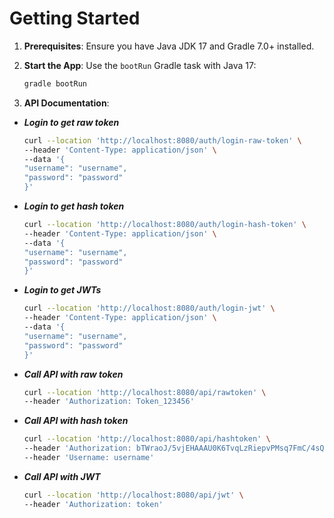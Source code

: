 # Getting Started

1. **Prerequisites**: Ensure you have Java JDK 17 and Gradle 7.0+ installed.

2. **Start the App**:
   Use the `bootRun` Gradle task with Java 17:

   ```bash
   gradle bootRun
   
3. **API Documentation**:

- ***Login to get raw token***
    ```bash
  curl --location 'http://localhost:8080/auth/login-raw-token' \
  --header 'Content-Type: application/json' \
  --data '{
  "username": "username",
  "password": "password"
  }'
    ```
- ***Login to get hash token***
    ```bash
   curl --location 'http://localhost:8080/auth/login-hash-token' \
    --header 'Content-Type: application/json' \
    --data '{
    "username": "username",
    "password": "password"
    }'
    ```
- ***Login to get JWTs***
    ```bash
   curl --location 'http://localhost:8080/auth/login-jwt' \
    --header 'Content-Type: application/json' \
    --data '{
    "username": "username",
    "password": "password"
    }'
    ```
- ***Call API with raw token***
    ```bash
   curl --location 'http://localhost:8080/api/rawtoken' \
    --header 'Authorization: Token_123456'
    ```
- ***Call API with hash token***
    ```bash
   curl --location 'http://localhost:8080/api/hashtoken' \
    --header 'Authorization: bTWraoJ/5vjEHAAAU0K6TvqLzRiepvPMsq7FmC/4sQQ=' \
    --header 'Username: username'
    ```
- ***Call API with JWT***
    ```bash
   curl --location 'http://localhost:8080/api/jwt' \
    --header 'Authorization: token'
    ```

